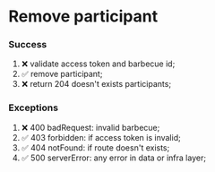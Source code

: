 # Remove participant

### Success

1. ❌ validate access token and barbecue id;
2. ✅ remove participant;
3. ❌ return 204  doesn't exists participants;

### Exceptions

1. ❌ 400 badRequest: invalid barbecue;
2. ✅ 403 forbidden: if access token is invalid;
3. ✅ 404 notFound: if route doesn't exists;
4. ✅ 500 serverError: any error in data or infra layer;
